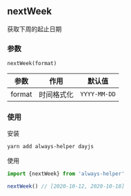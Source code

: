## nextWeek

获取下周的起止日期

### 参数

`nextWeek(format)`

| 参数   | 作用       | 默认值       |
| ------ | ---------- | ------------ |
| format | 时间格式化 | `YYYY-MM-DD` |


### 使用

安装

```sh
yarn add always-helper dayjs
```

使用

```js
import {nextWeek} from 'always-helper'

nextWeek() // [2020-10-12, 2020-10-18]
```

